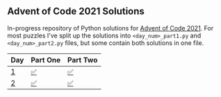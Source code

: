## Advent of Code 2021 Solutions

In-progress repository of Python solutions for [Advent of Code 2021](https://adventofcode.com/2021). For most puzzles I've split up the solutions into `<day_num>_part1.py` and `<day_num>_part2.py` files, but some contain both solutions in one file.

| Day | Part One | Part Two |
| --- | --- | --- |
| [1](https://adventofcode.com/2021/day/1) | [:white_check_mark:](https://github.com/zmudge3/adventofcode2021/blob/main/day01/day01_part1.py) | [:white_check_mark:](https://github.com/zmudge3/adventofcode2021/blob/main/day01/day01_part2.py) |
| [2](https://adventofcode.com/2021/day/2) | [:white_check_mark:](https://github.com/zmudge3/adventofcode2021/blob/main/day02/day02_part1.py) | [:white_check_mark:](https://github.com/zmudge3/adventofcode2021/blob/main/day02/day02_part2.py) |